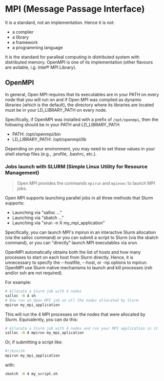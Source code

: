 # MPI (Message Passage Interface)

It is a standard, not an implementation. Hence it is not:

- a compiler
- a library
- a framework
- a programming language

It is the standard for paralleal computing in distributed system with distributed memory.
OpenMPI is one of its implementation (other flavours are avilable, i.g. Intel® MPI Library).

## OpenMPI

In general, Open MPI requires that its executables are in your PATH on every node that you will run on 
and if Open MPI was compiled as dynamic libraries (which is the default), the directory where its libraries 
are located must be in your LD_LIBRARY_PATH on every node.

Specifically, if OpenMPI was installed with a prefix of ```/opt/openmpi```, then the following should 
be in your PATH and LD_LIBRARY_PATH

- PATH:            /opt/openmpi/bin
- LD_LIBRARY_PATH: /opt/openmpi/lib

Depending on your environment, you may need to set these values in your shell startup files (e.g., .profile, .bashrc, etc.).

### Jobs launch with SLURM (Simple Linux Utility for Resource Management)

> Open MPI provides the commands ```mpirun``` and ```mpiexec``` to launch MPI jobs.

Open MPI supports launching parallel jobs in all three methods that Slurm supports:

- Launching via "salloc ..."
- Launching via "sbatch ..."
- Launching via "srun -n X my_mpi_application"

Specifically, you can launch MPI's mpirun in an interactive Slurm allocation (via the salloc command) or you can submit a 
script to Slurm (via the sbatch command), or you can "directly" launch MPI executables via srun.

OpenMPI automatically obtains both the list of hosts and how many processes to start on each host from Slurm directly. 
Hence, it is unnecessary to specify the --hostfile, --host, or -np options to mpirun. OpenMPI use Slurm-native mechanisms
to launch and kill processes (rsh and/or ssh are not required).

For example:

```sh
# Allocate a Slurm job with 4 nodes
salloc -N 4 sh
# Now run an Open MPI job on all the nodes allocated by Slurm
mpirun my_mpi_application
```

This will run the 4 MPI processes on the nodes that were allocated by Slurm. Equivalently, you can do this:

```sh
# Allocate a Slurm job with 4 nodes and run your MPI application in it
salloc -N 4 mpirun my_mpi_aplication
```

Or, if submitting a script like:

```sh
#!/bin/sh
mpirun my_mpi_application
```
with:

```sh
sbatch -N 4 my_script.sh
```

<!--  Script to show the footer   -->
<html>
<script
    src="https://code.jquery.com/jquery-3.3.1.js"
    integrity="sha256-2Kok7MbOyxpgUVvAk/HJ2jigOSYS2auK4Pfzbm7uH60="
    crossorigin="anonymous">
</script>
<script>
$(function(){
  $("#footer").load("../footers/footer_first_level_depth.html");
});
</script>
<body>
<div id="footer"></div>
</body>
</html>
